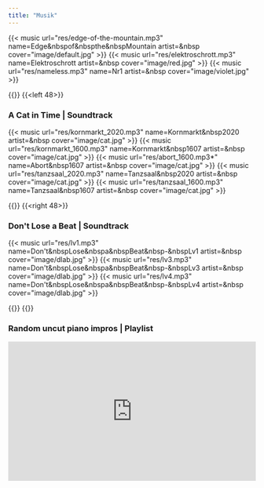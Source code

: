 ```yaml
---
title: "Musik"
---
```


<style>
.aplayer-author {
  display: none;
}

.video_wrapper {
position: relative;
padding-bottom: 56.25%; /* 16:9, for an aspect ratio of 1:1 change to this value to 100% */ 
}
iframe{
position: absolute;
top: 0;
left: 0;
width: 100%;
height: 100%;
}

</style>

{{< music url="res/edge-of-the-mountain.mp3" name=Edge&nbspof&nbspthe&nbspMountain artist=&nbsp cover="image/default.jpg" >}}
{{< music url="res/elektroschrott.mp3" name=Elektroschrott artist=&nbsp cover="image/red.jpg" >}}
{{< music url="res/nameless.mp3" name=Nr1 artist=&nbsp cover="image/violet.jpg" >}}

{{<twoculumn>}}
{{<left 48>}}

### A Cat in Time | Soundtrack
{{< music url="res/kornmarkt_2020.mp3" name=Kornmarkt&nbsp2020 artist=&nbsp cover="image/cat.jpg" >}}
{{< music url="res/kornmarkt_1600.mp3" name=Kornmarkt&nbsp1607 artist=&nbsp cover="image/cat.jpg" >}}
{{< music url="res/abort_1600.mp3*" name=Abort&nbsp1607 artist=&nbsp cover="image/cat.jpg" >}}
{{< music url="res/tanzsaal_2020.mp3" name=Tanzsaal&nbsp2020 artist=&nbsp cover="image/cat.jpg" >}}
{{< music url="res/tanzsaal_1600.mp3" name=Tanzsaal&nbsp1607 artist=&nbsp cover="image/cat.jpg" >}}

{{</left>}}
{{<right 48>}}

### Don't Lose a Beat | Soundtrack
{{< music url="res/lv1.mp3" name=Don't&nbspLose&nbspa&nbspBeat&nbsp-&nbspLv1 artist=&nbsp cover="image/dlab.jpg" >}}
{{< music url="res/lv3.mp3" name=Don't&nbspLose&nbspa&nbspBeat&nbsp-&nbspLv3 artist=&nbsp cover="image/dlab.jpg" >}}
{{< music url="res/lv4.mp3" name=Don't&nbspLose&nbspa&nbspBeat&nbsp-&nbspLv4 artist=&nbsp cover="image/dlab.jpg" >}}

{{</right>}}
{{</twoculumn>}}

### Random uncut piano impros | Playlist

<div class="video_wrapper">
<iframe src="https://www.youtube.com/embed/videoseries?list=PLi_cTs7oPBCCVmIuMfqRzVZZUeDbI_ojV" frameborder="0" allow="autoplay; encrypted-media" allowfullscreen></iframe>
</div>